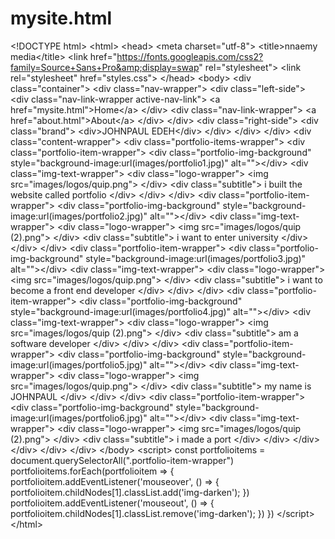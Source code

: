 # mysite.html
&lt;!DOCTYPE html> &lt;html> &lt;head>     &lt;meta charset="utf-8">     &lt;title>nnaemy media&lt;/title>     &lt;link href="https://fonts.googleapis.com/css2?family=Source+Sans+Pro&amp;display=swap" rel="stylesheet">     &lt;link rel="stylesheet" href="styles.css"> &lt;/head> &lt;body>     &lt;div class="container">         &lt;div class="nav-wrapper">             &lt;div class="left-side">                 &lt;div class="nav-link-wrapper active-nav-link">                     &lt;a href="mysite.html">Home&lt;/a>                 &lt;/div>                  &lt;div class="nav-link-wrapper">                     &lt;a href="about.html">About&lt;/a>                 &lt;/div>             &lt;/div>                      &lt;div class="right-side">                 &lt;div class="brand">                     &lt;div>JOHNPAUL EDEH&lt;/div>                 &lt;/div>             &lt;/div>                          &lt;/div>          &lt;div class="content-wrapper">             &lt;div class="portfolio-items-wrapper">                  &lt;div class="portfolio-item-wrapper">                     &lt;div class="portfolio-img-background" style="background-image:url(images/portfolio1.jpg)" alt="">&lt;/div>                                      &lt;div class="img-text-wrapper">                         &lt;div class="logo-wrapper">                             &lt;img src="images/logos/quip.png">                         &lt;/div>                          &lt;div class="subtitle">                             i built the website called portfolio                         &lt;/div>                     &lt;/div>                 &lt;/div>                                   &lt;div class="portfolio-item-wrapper">                     &lt;div class="portfolio-img-background" style="background-image:url(images/portfolio2.jpg)" alt="">&lt;/div>                                      &lt;div class="img-text-wrapper">                         &lt;div class="logo-wrapper">                             &lt;img src="images/logos/quip (2).png">                         &lt;/div>                          &lt;div class="subtitle">                             i want to enter university                         &lt;/div>                     &lt;/div>                 &lt;/div>                                   &lt;div class="portfolio-item-wrapper">                     &lt;div class="portfolio-img-background" style="background-image:url(images/portfolio3.jpg)" alt="">&lt;/div>                                      &lt;div class="img-text-wrapper">                         &lt;div class="logo-wrapper">                             &lt;img src="images/logos/quip.png">                         &lt;/div>                          &lt;div class="subtitle">                             i want to become a front end developer                         &lt;/div>                     &lt;/div>                 &lt;/div>                                   &lt;div class="portfolio-item-wrapper">                     &lt;div class="portfolio-img-background" style="background-image:url(images/portfolio4.jpg)" alt="">&lt;/div>                                      &lt;div class="img-text-wrapper">                         &lt;div class="logo-wrapper">                             &lt;img src="images/logos/quip (2).png">                         &lt;/div>                          &lt;div class="subtitle">                             am a software developer                         &lt;/div>                     &lt;/div>                 &lt;/div>                                   &lt;div class="portfolio-item-wrapper">                     &lt;div class="portfolio-img-background" style="background-image:url(images/portfolio5.jpg)" alt="">&lt;/div>                                      &lt;div class="img-text-wrapper">                         &lt;div class="logo-wrapper">                             &lt;img src="images/logos/quip.png">                         &lt;/div>                          &lt;div class="subtitle">                             my name is JOHNPAUL                         &lt;/div>                     &lt;/div>                 &lt;/div>                                   &lt;div class="portfolio-item-wrapper">                     &lt;div class="portfolio-img-background" style="background-image:url(images/portfolio6.jpg)" alt="">&lt;/div>                                      &lt;div class="img-text-wrapper">                         &lt;div class="logo-wrapper">                             &lt;img src="images/logos/quip (2).png">                         &lt;/div>                          &lt;div class="subtitle">                             i made a port                         &lt;/div>                     &lt;/div>                 &lt;/div>             &lt;/div>         &lt;/div>     &lt;/div> &lt;/body> &lt;script>     const portfolioitems = document.querySelectorAll(".portfolio-item-wrapper")      portfolioitems.forEach(portfolioitem => {         portfolioitem.addEventListener('mouseover', () => {             portfolioitem.childNodes[1].classList.add('img-darken');         })          portfolioitem.addEventListener('mouseout', () => {             portfolioitem.childNodes[1].classList.remove('img-darken');         })     }) &lt;/script> &lt;/html>
